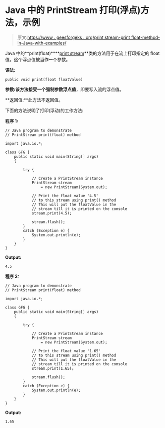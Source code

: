 # Java 中的 PrintStream 打印(浮点)方法，示例

> 原文:[https://www . geesforgeks . org/print stream-print float-method-in-Java-with-examples/](https://www.geeksforgeeks.org/printstream-printfloat-method-in-java-with-examples/)

Java 中的**print(float)****[print stream](https://www.geeksforgeeks.org/java-io-printstream-class-java-set-1/)**类的方法用于在流上打印指定的 float 值。这个浮点值被当作一个参数。

**语法:**

```
public void print(float floatValue)
```

**参数:**该方法接受一个强制参数**浮点值**，即要写入流的浮点值。

**返回值:**此方法不返回值。

下面的方法说明了打印(浮动)的工作方法:

**程序 1:**

```
// Java program to demonstrate
// PrintStream print(float) method

import java.io.*;

class GFG {
    public static void main(String[] args)
    {

        try {

            // Create a PrintStream instance
            PrintStream stream
                = new PrintStream(System.out);

            // Print the float value '4.5'
            // to this stream using print() method
            // This will put the floatValue in the
            // stream till it is printed on the console
            stream.print(4.5);

            stream.flush();
        }
        catch (Exception e) {
            System.out.println(e);
        }
    }
}
```

**Output:**

```
4.5

```

**程序 2:**

```
// Java program to demonstrate
// PrintStream print(float) method

import java.io.*;

class GFG {
    public static void main(String[] args)
    {

        try {

            // Create a PrintStream instance
            PrintStream stream
                = new PrintStream(System.out);

            // Print the float value '1.65'
            // to this stream using print() method
            // This will put the floatValue in the
            // stream till it is printed on the console
            stream.print(1.65);

            stream.flush();
        }
        catch (Exception e) {
            System.out.println(e);
        }
    }
}
```

**Output:**

```
1.65

```